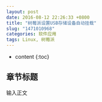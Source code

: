 ```yaml
---
layout: post
date: 2016-08-12 22:26:33 +0800
title: "树莓派设置USB存储设备自动挂载"
slug: "1471010968"
categories: 软件应用
tags: Linux, 树莓派  
---
```

* content
{:toc}

## 章节标题
输入正文
